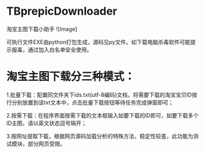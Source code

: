 # TBprepicDownloader
淘宝主图下载小助手
![Image]

可执行文件EXE由python打包生成，源码见py文件。如下载电脑杀毒软件可能提示报毒，通过加入白名单安全使用。

# 淘宝主图下载分三种模式：

1.批量下载：配置同文件夹下ids.txt(utf-8编码)文档，将需要下载的淘宝宝贝ID按行分别放置到该txt文本中，点击批量下载按钮等待任务完成弹窗即可；

2.按需下载：在程序界面按需下载的文本框输入如要下载的ID即可，如要下载多个ID主图，请以英文状态逗号隔开；

3.按网址提取下载，根据网页源码加载分析的特殊方法，稳定性较差，此功能为测试模块，部分网页受限。
